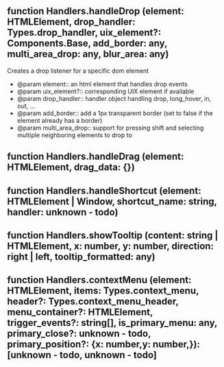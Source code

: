## function **Handlers.handleDrop** (element: HTMLElement, drop_handler: Types.drop_handler, uix_element?: Components.Base, add_border: any, multi_area_drop: any, blur_area: any)


Creates a drop listener for a specific dom element
 * @param element:: an html element that handles drop events
 * @param uix_element?:: corresponding UIX element if available
 * @param drop_handler:: handler object handling drop, long_hover, in, out, ...
 * @param add_border:: add a 1px transparent border (set to false if the element already has a border)
 * @param multi_area_drop:: support for pressing shift and selecting multiple neighboring elements to drop to

## function **Handlers.handleDrag** (element: HTMLElement, drag_data: {})



## function **Handlers.handleShortcut** (element: HTMLElement | Window, shortcut_name: string, handler: unknown - todo)



## function **Handlers.showTooltip** (content: string | HTMLElement, x: number, y: number, direction: right | left, tooltip_formatted: any)



## function **Handlers.contextMenu** (element: HTMLElement, items: Types.context_menu, header?: Types.context_menu_header, menu_container?: HTMLElement, trigger_events?: string[], is_primary_menu: any, primary_close?: unknown - todo, primary_position?: {x: number,y: number,}): [unknown - todo, unknown - todo]



